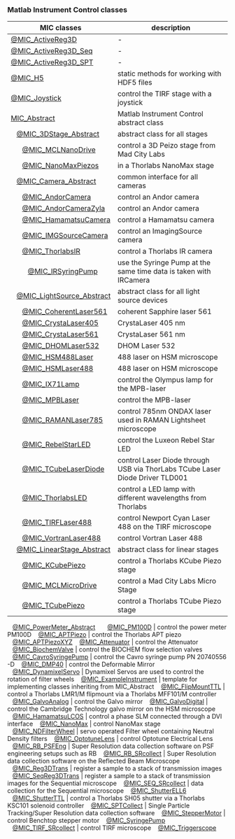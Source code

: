 ### Matlab Instrument Control classes

|**MIC** classes|description|
-------------|---
[@MIC_ActiveReg3D](../@MIC_ActiveReg3D/Readme.md) | -
[@MIC_ActiveReg3D_Seq](../@MIC_ActiveReg3D_Seq/Readme.md) | -
[@MIC_ActiveReg3D_SPT](../@MIC_ActiveReg3D_SPT/Readme.md) | -
[@MIC_H5](../@MIC_H5/Readme.md) | static methods for working with HDF5 files
[@MIC_Joystick](../@MIC_Joystick/Readme.md) | control the TIRF stage with a joystick
[MIC_Abstract](../@MIC_Abstract/Readme.md) | Matlab Instrument Control abstract class
&nbsp;&nbsp;&nbsp;[@MIC_3DStage_Abstract](../@MIC_3DStage_Abstract/Readme.md) | abstract class for all stages
&nbsp;&nbsp;&nbsp;&nbsp;&nbsp;&nbsp;[@MIC_MCLNanoDrive](../@MIC_MCLNanoDrive/Readme.md) | control a 3D Peizo stage from Mad City Labs
&nbsp;&nbsp;&nbsp;&nbsp;&nbsp;&nbsp;[@MIC_NanoMaxPiezos](../@MIC_NanoMaxPiezos/Readme.md) | in a Thorlabs NanoMax stage
&nbsp;&nbsp;&nbsp;[@MIC_Camera_Abstract](../@MIC_Camera_Abstract/Readme.md) | common interface for all cameras
&nbsp;&nbsp;&nbsp;&nbsp;&nbsp;&nbsp;[@MIC_AndorCamera](../@MIC_AndorCamera/Readme.md) | control an Andor camera
&nbsp;&nbsp;&nbsp;&nbsp;&nbsp;&nbsp;[@MIC_AndorCameraZyla](../@MIC_AndorCameraZyla/Readme.md) | control an Andor camera
&nbsp;&nbsp;&nbsp;&nbsp;&nbsp;&nbsp;[@MIC_HamamatsuCamera](../@MIC_HamamatsuCamera/Readme.md) | control a Hamamatsu camera
&nbsp;&nbsp;&nbsp;&nbsp;&nbsp;&nbsp;[@MIC_IMGSourceCamera](../@MIC_IMGSourceCamera/Readme.md) | control an ImagingSource camera
&nbsp;&nbsp;&nbsp;&nbsp;&nbsp;&nbsp;[@MIC_ThorlabsIR](../@MIC_ThorlabsIR/Readme.md) | control a Thorlabs IR camera
&nbsp;&nbsp;&nbsp;&nbsp;&nbsp;&nbsp;&nbsp;&nbsp;&nbsp;[@MIC_IRSyringPump](../@MIC_IRSyringPump/Readme.md) | use the Syringe Pump at the same time data is taken with IRCamera
&nbsp;&nbsp;&nbsp;[@MIC_LightSource_Abstract](../@MIC_LightSource_Abstract/Readme.md) | abstract class for all light source devices
&nbsp;&nbsp;&nbsp;&nbsp;&nbsp;&nbsp;[@MIC_CoherentLaser561](../@MIC_CoherentLaser561/Readme.md) | coherent Sapphire laser 561
&nbsp;&nbsp;&nbsp;&nbsp;&nbsp;&nbsp;[@MIC_CrystaLaser405](../@MIC_CrystaLaser405/Readme.md) | CrystaLaser 405 nm
&nbsp;&nbsp;&nbsp;&nbsp;&nbsp;&nbsp;[@MIC_CrystaLaser561](../@MIC_CrystaLaser561/Readme.md) | CrystaLaser 561 nm
&nbsp;&nbsp;&nbsp;&nbsp;&nbsp;&nbsp;[@MIC_DHOMLaser532](../@MIC_DHOMLaser532/Readme.md) | DHOM Laser 532
&nbsp;&nbsp;&nbsp;&nbsp;&nbsp;&nbsp;[@MIC_HSM488Laser](../@MIC_HSM488Laser/Readme.md) | 488 laser on HSM microscope
&nbsp;&nbsp;&nbsp;&nbsp;&nbsp;&nbsp;[@MIC_HSMLaser488](../@MIC_HSMLaser488/Readme.md) | 488 laser on HSM microscope
&nbsp;&nbsp;&nbsp;&nbsp;&nbsp;&nbsp;[@MIC_IX71Lamp](../@MIC_IX71Lamp/Readme.md) | control the Olympus lamp for the MPB-laser
&nbsp;&nbsp;&nbsp;&nbsp;&nbsp;&nbsp;[@MIC_MPBLaser](../@MIC_MPBLaser/Readme.md) | control the MPB-laser
&nbsp;&nbsp;&nbsp;&nbsp;&nbsp;&nbsp;[@MIC_RAMANLaser785](../@MIC_RAMANLaser785/Readme.md) | control 785nm ONDAX laser used in RAMAN Lightsheet microscope
&nbsp;&nbsp;&nbsp;&nbsp;&nbsp;&nbsp;[@MIC_RebelStarLED](../@MIC_RebelStarLED/Readme.md) | control the Luxeon Rebel Star LED
&nbsp;&nbsp;&nbsp;&nbsp;&nbsp;&nbsp;[@MIC_TCubeLaserDiode](../@MIC_TCubeLaserDiode/Readme.md) | control Laser Diode through USB via ThorLabs TCube Laser Diode Driver TLD001
&nbsp;&nbsp;&nbsp;&nbsp;&nbsp;&nbsp;[@MIC_ThorlabsLED](../@MIC_ThorlabsLED/Readme.md) | control a LED lamp with different wavelengths from Thorlabs
&nbsp;&nbsp;&nbsp;&nbsp;&nbsp;&nbsp;[@MIC_TIRFLaser488](../@MIC_TIRFLaser488/Readme.md) | control Newport Cyan Laser 488 on the TIRF microscope
&nbsp;&nbsp;&nbsp;&nbsp;&nbsp;&nbsp;[@MIC_VortranLaser488](../@MIC_VortranLaser488/Readme.md) | control Vortran Laser 488
&nbsp;&nbsp;&nbsp;[@MIC_LinearStage_Abstract](../@MIC_LinearStage_Abstract/Readme.md) | abstract class for linear stages
&nbsp;&nbsp;&nbsp;&nbsp;&nbsp;&nbsp;[@MIC_KCubePiezo](../@MIC_KCubePiezo/Readme.md) | control a Thorlabs KCube Piezo stage
&nbsp;&nbsp;&nbsp;&nbsp;&nbsp;&nbsp;[@MIC_MCLMicroDrive](../@MIC_MCLMicroDrive/Readme.md) | control a Mad City Labs Micro Stage
&nbsp;&nbsp;&nbsp;&nbsp;&nbsp;&nbsp;[@MIC_TCubePiezo](../@MIC_TCubePiezo/Readme.md) | control a Thorlabs TCube Piezo stage
&nbsp;&nbsp;&nbsp;[@MIC_PowerMeter_Abstract](../@MIC_PowerMeter_Abstract/Readme.md)
&nbsp;&nbsp;&nbsp;&nbsp;&nbsp;&nbsp;[@MIC_PM100D](../@MIC_PM100D/Readme.md) | control the power meter PM100D
&nbsp;&nbsp;&nbsp;[@MIC_APTPiezo](../@MIC_APTPiezo/Readme.md) | control the Thorlabs APT piezo
&nbsp;&nbsp;&nbsp;[@MIC_APTPiezoXYZ](../@MIC_APTPiezoXYZ/Readme.md)
&nbsp;&nbsp;&nbsp;[@MIC_Attenuator](../@MIC_Attenuator/Readme.md) | control the Attenuator
&nbsp;&nbsp;&nbsp;[@MIC_BiochemValve](../@MIC_BiochemValve/Readme.md) | control the BIOCHEM flow selection valves
&nbsp;&nbsp;&nbsp;[@MIC_CavroSyringePump](../@MIC_CavroSyringePump/Readme.md) | control the Cavro syringe pump PN 20740556 -D
&nbsp;&nbsp;&nbsp;[@MIC_DMP40](../@MIC_DMP40/Readme.md) | control the Deformable Mirror
&nbsp;&nbsp;&nbsp;[@MIC_DynamixelServo](../@MIC_DynamixelServo/Readme.md) | Dynamixel Servos are used to control the rotation of filter wheels
&nbsp;&nbsp;&nbsp;[@MIC_ExampleInstrument](../@MIC_ExampleInstrument/Readme.md) | template for implementing classes inheriting from MIC_Abstract
&nbsp;&nbsp;&nbsp;[@MIC_FlipMountTTL](../@MIC_FlipMountTTL/Readme.md) | control a Thorlabs LMR1/M flipmount via a Thorlabs MFF101/M controller
&nbsp;&nbsp;&nbsp;[@MIC_GalvoAnalog](../@MIC_GalvoAnalog/Readme.md) | control the Galvo mirror
&nbsp;&nbsp;&nbsp;[@MIC_GalvoDigital](../@MIC_GalvoDigital/Readme.md) | control the Cambridge Technology galvo mirror on the HSM microscope
&nbsp;&nbsp;&nbsp;[@MIC_HamamatsuLCOS](../@MIC_HamamatsuLCOS/Readme.md) | control a phase SLM connected through a DVI interface
&nbsp;&nbsp;&nbsp;[@MIC_NanoMax](../@MIC_NanoMax/Readme.md) | control NanoMax stage
&nbsp;&nbsp;&nbsp;[@MIC_NDFilterWheel](../@MIC_NDFilterWheel/Readme.md) | servo operated Filter wheel containing Neutral Density filters
&nbsp;&nbsp;&nbsp;[@MIC_OptotuneLens](../@MIC_OptotuneLens/Readme.md) | control Optotune Electrical Lens
&nbsp;&nbsp;&nbsp;[@MIC_RB_PSFEng](../@MIC_RB_PSFEng/Readme.md) | Super Resolution data collection software on PSF engineering setups such as RB
&nbsp;&nbsp;&nbsp;[@MIC_RB_SRcollect](../@MIC_RB_SRcollect/Readme.md) | Super Resolution data collection software on the Reflected Beam Microscope
&nbsp;&nbsp;&nbsp;[@MIC_Reg3DTrans](../@MIC_Reg3DTrans/Readme.md) | register a sample to a stack of transmission images
&nbsp;&nbsp;&nbsp;[@MIC_SeqReg3DTrans](../@MIC_SeqReg3DTrans/Readme.md) | register a sample to a stack of transmission images for the Sequential microscope
&nbsp;&nbsp;&nbsp;[@MIC_SEQ_SRcollect](../@MIC_SEQ_SRcollect/Readme.md) | data collection for the Sequential microscope
&nbsp;&nbsp;&nbsp;[@MIC_ShutterELL6](../@MIC_ShutterELL6/Readme.md)
&nbsp;&nbsp;&nbsp;[@MIC_ShutterTTL](../@MIC_ShutterTTL/Readme.md) | control a Thorlabs SH05 shutter via a Thorlabs KSC101 solenoid controller
&nbsp;&nbsp;&nbsp;[@MIC_SPTCollect](../@MIC_SPTCollect/Readme.md) | Single Particle Tracking/Super Resolution data collection software
&nbsp;&nbsp;&nbsp;[@MIC_StepperMotor](../@MIC_StepperMotor/Readme.md) | control Benchtop stepper motor
&nbsp;&nbsp;&nbsp;[@MIC_SyringePump](../@MIC_SyringePump/Readme.md)
&nbsp;&nbsp;&nbsp;[@MIC_TIRF_SRcollect](../@MIC_TIRF_SRcollect/Readme.md) | control TIRF microscope
&nbsp;&nbsp;&nbsp;[@MIC_Triggerscope](../@MIC_Triggerscope/Readme.md)
